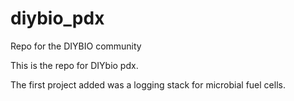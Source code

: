 diybio_pdx
==========

Repo for the DIYBIO community

This is the repo for DIYbio pdx.

The first project added was a logging stack for microbial fuel cells.
